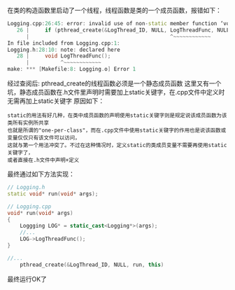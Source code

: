 在类的构造函数里启动了一个线程，线程函数是类的一个成员函数，报错如下：
```C++
Logging.cpp:26:45: error: invalid use of non-static member function ‘void Logging::LogThreadFunc()’
   26 |     if (pthread_create(&LogThread_ID, NULL, LogThreadFunc, NULL) != 0)
      |                                             ^~~~~~~~~~~~~
In file included from Logging.cpp:1:
Logging.h:28:10: note: declared here
   28 |     void LogThreadFunc();
      |          ^~~~~~~~~~~~~
make: *** [Makefile:8: Logging.o] Error 1
```
经过查阅后: pthread_create的线程函数必须是一个静态成员函数
这里又有一个坑，静态成员函数在.h文件里声明时需要加上static关键字，在.cpp文件中定义时无需再加上static关键字
原因如下：
```
static的用法有好几种，在类中成员函数的声明使用static关键字则是规定说该成员函数为该类所有实例所共享
也就是所谓的"one-per-class"，而在.cpp文件中使用static关键字的作用也是说该函数或变量仅仅只有该文件可以访问，
这就与第一个用法冲突了。不过在这种情况时，定义static的类成员变量不需要再使用static关键字了，
或者直接在.h文件中声明+定义
```
最终通过如下方法实现：
```C++
// Logging.h
static void* run(void* args);
```
```C++
// Logging.cpp
void* run(void* args)
{
    Loggging LOG* = static_cast<Logging*>(args);
    //...
    LOG->LogThreadFunc();
}

//...
    pthread_create(&LogThread_ID, NULL, run, this)
```
最终运行OK了